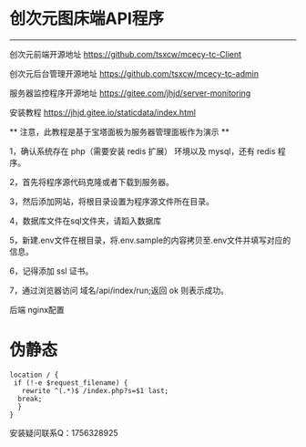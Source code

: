 # 创次元图床端API程序

****

创次元前端开源地址 https://github.com/tsxcw/mcecy-tc-Client

创次元后台管理开源地址 https://github.com/tsxcw/mcecy-tc-admin

服务器监控程序开源地址 https://gitee.com/jhjd/server-monitoring

安装教程 https://jhjd.gitee.io/staticdata/index.html

** 注意，此教程是基于宝塔面板为服务器管理面板作为演示 **

1，确认系统存在 php（需要安装 redis 扩展） 环境以及 mysql，还有 redis 程序。

2，首先将程序源代码克隆或者下载到服务器。

3，然后添加网站，将根目录设置为程序源文件所在目录。

4，数据库文件在sql文件夹，请蹈入数据库

5，新建.env文件在根目录，将.env.sample的内容拷贝至.env文件并填写对应的信息。 

6，记得添加 ssl 证书。

7，通过浏览器访问 域名/api/index/run;返回 ok 则表示成功。

后端 nginx配置

# 伪静态

```
location / {
 if (!-e $request_filename) {
   rewrite ^(.*)$ /index.php?s=$1 last;
  break;
  }
}
```


安装疑问联系Q：1756328925